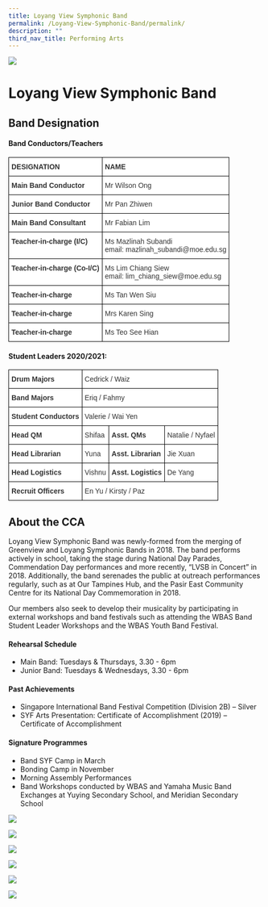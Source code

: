 ```yaml
---
title: Loyang View Symphonic Band
permalink: /Loyang-View-Symphonic-Band/permalink/
description: ""
third_nav_title: Performing Arts
---
```


![](/images/Banner.jpg)

Loyang View Symphonic Band
==========================

Band Designation
----------------

####   

#### Band Conductors/Teachers

<style type="text/css">
.tg  {border-collapse:collapse;border-spacing:0;}
.tg td{border-color:black;border-style:solid;border-width:1px;font-family:Arial, sans-serif;font-size:14px;
  overflow:hidden;padding:10px 5px;word-break:normal;}
.tg th{border-color:black;border-style:solid;border-width:1px;font-family:Arial, sans-serif;font-size:14px;
  font-weight:normal;overflow:hidden;padding:10px 5px;word-break:normal;}
.tg .tg-citn{background-color:#FFF;color:#333;text-align:left;vertical-align:top}
.tg .tg-rdtm{background-color:#FFF;color:#333;font-weight:bold;text-align:left;vertical-align:top}
</style>
<table class="tg">
<thead>
  <tr>
    <th class="tg-rdtm">DESIGNATION</th>
    <th class="tg-rdtm">NAME</th>
  </tr>
</thead>
<tbody>
  <tr>
    <td class="tg-rdtm">Main Band Conductor</td>
    <td class="tg-citn">Mr Wilson Ong</td>
  </tr>
  <tr>
    <td class="tg-rdtm">Junior Band Conductor</td>
    <td class="tg-citn">Mr Pan Zhiwen</td>
  </tr>
  <tr>
    <td class="tg-rdtm">Main Band Consultant</td>
    <td class="tg-citn">Mr Fabian Lim</td>
  </tr>
  <tr>
    <td class="tg-rdtm">Teacher-in-charge (I/C)</td>
    <td class="tg-citn">Ms Mazlinah Subandi <br>email: mazlinah_subandi@moe.edu.sg <br></td>
  </tr>
  <tr>
    <td class="tg-rdtm">Teacher-in-charge (Co-I/C)</td>
    <td class="tg-citn">Ms Lim Chiang Siew<br>email: lim_chiang_siew@moe.edu.sg <br></td>
  </tr>
  <tr>
    <td class="tg-rdtm">Teacher-in-charge</td>
    <td class="tg-citn">Ms Tan Wen Siu</td>
  </tr>
  <tr>
    <td class="tg-rdtm">Teacher-in-charge</td>
    <td class="tg-citn">Mrs Karen Sing</td>
  </tr>
  <tr>
    <td class="tg-rdtm">Teacher-in-charge</td>
    <td class="tg-citn">Ms Teo See Hian</td>
  </tr>
</tbody>
</table>


#### Student Leaders 2020/2021:

<style type="text/css">
.tg  {border-collapse:collapse;border-spacing:0;}
.tg td{border-color:black;border-style:solid;border-width:1px;font-family:Arial, sans-serif;font-size:14px;
  overflow:hidden;padding:10px 5px;word-break:normal;}
.tg th{border-color:black;border-style:solid;border-width:1px;font-family:Arial, sans-serif;font-size:14px;
  font-weight:normal;overflow:hidden;padding:10px 5px;word-break:normal;}
.tg .tg-citn{background-color:#FFF;color:#333;text-align:left;vertical-align:top}
.tg .tg-rdtm{background-color:#FFF;color:#333;font-weight:bold;text-align:left;vertical-align:top}
</style>
<table class="tg">
<thead>
  <tr>
    <th class="tg-rdtm">Drum Majors</th>
    <th class="tg-citn" colspan="3">Cedrick / Waiz</th>
  </tr>
</thead>
<tbody>
  <tr>
    <td class="tg-rdtm">Band Majors</td>
    <td class="tg-citn" colspan="3">Eriq / Fahmy</td>
  </tr>
  <tr>
    <td class="tg-rdtm">Student Conductors</td>
    <td class="tg-citn" colspan="3">Valerie / Wai Yen</td>
  </tr>
  <tr>
    <td class="tg-rdtm">Head QM</td>
    <td class="tg-citn">Shifaa</td>
    <td class="tg-rdtm">Asst. QMs</td>
    <td class="tg-citn">Natalie / Nyfael</td>
  </tr>
  <tr>
    <td class="tg-rdtm">Head Librarian</td>
    <td class="tg-citn">Yuna</td>
    <td class="tg-rdtm">Asst. Librarian</td>
    <td class="tg-citn">Jie Xuan</td>
  </tr>
  <tr>
    <td class="tg-rdtm">Head Logistics</td>
    <td class="tg-citn">Vishnu</td>
    <td class="tg-rdtm">Asst. Logistics</td>
    <td class="tg-citn">De Yang</td>
  </tr>
  <tr>
    <td class="tg-rdtm">Recruit Officers</td>
    <td class="tg-citn" colspan="3">En Yu / Kirsty / Paz</td>
  </tr>
</tbody>
</table>

About the CCA
-------------

Loyang View Symphonic Band was newly-formed from the merging of Greenview and Loyang Symphonic Bands in 2018. The band performs actively in school, taking the stage during National Day Parades, Commendation Day performances and more recently, “LVSB in Concert” in 2018. Additionally, the band serenades the public at outreach performances regularly, such as at Our Tampines Hub, and the Pasir East Community Centre for its National Day Commemoration in 2018. 

Our members also seek to develop their musicality by participating in external workshops and band festivals such as attending the WBAS Band Student Leader Workshops and the WBAS Youth Band Festival.   

#### Rehearsal Schedule

  

*   Main Band: Tuesdays & Thursdays, 3.30 - 6pm
*   Junior Band: Tuesdays & Wednesdays, 3.30 - 6pm

  

#### Past Achievements

  

*   Singapore International Band Festival Competition (Division 2B) – Silver
*   SYF Arts Presentation: Certificate of Accomplishment (2019) – Certificate of Accomplishment

  

#### Signature Programmes

  

*   Band SYF Camp in March 
*   Bonding Camp in November 
*   Morning Assembly Performances 
*   Band Workshops conducted by WBAS and Yamaha Music Band Exchanges at Yuying Secondary School, and Meridian Secondary School

![](/images/Band1.jpeg)

![](/images/Band2.jpeg)

![](/images/Band3.jpeg)

![](/images/Band4.png)

![](/images/Band5.jpeg)

![](/images/Band7.jpeg)